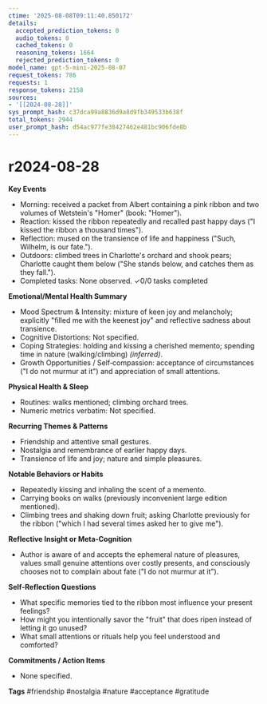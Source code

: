 ```yaml
---
ctime: '2025-08-08T09:11:40.850172'
details:
  accepted_prediction_tokens: 0
  audio_tokens: 0
  cached_tokens: 0
  reasoning_tokens: 1664
  rejected_prediction_tokens: 0
model_name: gpt-5-mini-2025-08-07
request_tokens: 786
requests: 1
response_tokens: 2158
sources:
- '[[2024-08-28]]'
sys_prompt_hash: c37dca99a8836d9a8d9fb349533b638f
total_tokens: 2944
user_prompt_hash: d54ac977fe38427462e481bc906fde8b
---
```

# r2024-08-28

**Key Events**
- Morning: received a packet from Albert containing a pink ribbon and two volumes of Wetstein's "Homer" (book: "Homer").
- Reaction: kissed the ribbon repeatedly and recalled past happy days ("I kissed the ribbon a thousand times").
- Reflection: mused on the transience of life and happiness ("Such, Wilhelm, is our fate.").
- Outdoors: climbed trees in Charlotte's orchard and shook pears; Charlotte caught them below ("She stands below, and catches them as they fall.").
- Completed tasks: None observed.
✓0/0 tasks completed

**Emotional/Mental Health Summary**
- Mood Spectrum & Intensity: mixture of keen joy and melancholy; explicitly "filled me with the keenest joy" and reflective sadness about transience.
- Cognitive Distortions: Not specified.
- Coping Strategies: holding and kissing a cherished memento; spending time in nature (walking/climbing) *(inferred)*.
- Growth Opportunities / Self‑compassion: acceptance of circumstances ("I do not murmur at it") and appreciation of small attentions.

**Physical Health & Sleep**
- Routines: walks mentioned; climbing orchard trees.
- Numeric metrics verbatim: Not specified.

**Recurring Themes & Patterns**
- Friendship and attentive small gestures.
- Nostalgia and remembrance of earlier happy days.
- Transience of life and joy; nature and simple pleasures.

**Notable Behaviors or Habits**
- Repeatedly kissing and inhaling the scent of a memento.
- Carrying books on walks (previously inconvenient large edition mentioned).
- Climbing trees and shaking down fruit; asking Charlotte previously for the ribbon ("which I had several times asked her to give me").

**Reflective Insight or Meta‑Cognition**
- Author is aware of and accepts the ephemeral nature of pleasures, values small genuine attentions over costly presents, and consciously chooses not to complain about fate ("I do not murmur at it").

**Self‑Reflection Questions**
- What specific memories tied to the ribbon most influence your present feelings?
- How might you intentionally savor the "fruit" that does ripen instead of letting it go unused?
- What small attentions or rituals help you feel understood and comforted?

**Commitments / Action Items**
- None specified.

**Tags**
#friendship #nostalgia #nature #acceptance #gratitude